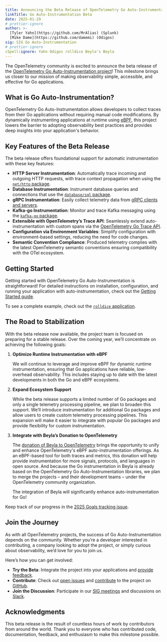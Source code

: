 ```yaml
---
title: Announcing the Beta Release of OpenTelemetry Go Auto-Instrumentation
linkTitle: Go Auto-Instrumentation Beta
date: 2025-01-29
# prettier-ignore
author: >-
  [Tyler Yahn](https://github.com/MrAlias) (Splunk)
  [Mike Dame](https://github.com/damemi) (Odigos)
sig: SIG Go Auto-Instrumentation
# prettier-ignore
cSpell:ignore: Yahn Odigos rolldice Beyla's Beyla
---
```


The OpenTelemetry community is excited to announce the beta release of the
[OpenTelemetry Go Auto-Instrumentation
project](https://github.com/open-telemetry/opentelemetry-go-instrumentation)!
This milestone brings us closer to our mission of making observability simple,
accessible, and effective for Go applications.

## What is Go Auto-Instrumentation?

OpenTelemetry Go Auto-Instrumentation allows developers to collect traces from
their Go applications without requiring manual code modifications. By
dynamically instrumenting applications at runtime using
[eBPF](https://ebpf.io/), this project lowers the barrier to adopting
observability best practices and provides deep insights into your application's
behavior.

## Key Features of the Beta Release

The beta release offers foundational support for automatic instrumentation with
these key features:

- **HTTP Server Instrumentation**: Automatically trace incoming and outgoing
  HTTP requests, with trace context propagation when using the
  [`net/http` package](https://pkg.go.dev/net/http).
- **Database Instrumentation**: Instrument database queries and connections that
  use the [`database/sql` package](https://pkg.go.dev/database/sql).
- **gRPC Instrumentation**: Easily collect telemetry data from
  [gRPC clients and servers](https://pkg.go.dev/google.golang.org/grpc).
- **Kafka-go Instrumentation**: Monitor and trace Kafka messaging using the
  [`kafka-go` package](https://pkg.go.dev/github.com/segmentio/kafka-go).
- **Extensible with OpenTelemetry’s Trace API**: Seamlessly extend
  auto-instrumentation with custom spans via the
  [OpenTelemetry Go Trace API](https://pkg.go.dev/go.opentelemetry.io/otel).
- **Configuration via Environment Variables**: Simplify configuration with
  environment-based settings, reducing the need for code changes.
- **Semantic Convention Compliance**: Produced telemetry complies with the
  latest OpenTelemetry semantic conventions ensuring compatibility with the OTel
  ecosystem.

## Getting Started

Getting started with OpenTelemetry Go Auto-Instrumentation is straightforward!
For detailed instructions on installation, configuration, and running your
application with auto-instrumentation, check out the
[Getting Started guide](https://github.com/open-telemetry/opentelemetry-go-instrumentation/blob/main/docs/getting-started.md).

To see a complete example, check out the
[`rolldice` application](https://github.com/open-telemetry/opentelemetry-go-instrumentation/tree/0ebb7f21116bfdd8e29c315efdbf359cd74bddac/examples/rolldice).

## The Road to Stabilization

With the beta release now available, the project team is focused on preparing
for a stable release. Over the coming year, we’ll concentrate on achieving the
following goals:

1. **Optimize Runtime Instrumentation with eBPF**

   We will continue to leverage and improve eBPF for dynamic runtime
   instrumentation, ensuring that Go applications have reliable, low-overhead
   observability. This includes staying up to date with the latest developments
   in both the Go and eBPF ecosystems.

2. **Expand Ecosystem Support**

   While the beta release supports a limited number of Go packages and only a
   single telemetry processing pipeline, we plan to broaden this support. We’ll
   introduce instrumentation for additional Go packages and allow users to
   create custom telemetry processing pipelines. This expansion will make it
   easier to integrate with popular Go packages and provide flexibility for
   custom instrumentation.

3. **Integrate with Beyla’s Donation to OpenTelemetry**

   The
   [donation of Beyla to OpenTelemetry](https://github.com/open-telemetry/community/issues/2406)
   brings the opportunity to unify and enhance OpenTelemetry's eBPF
   auto-instrumentation offerings. As an eBPF-based tool for both traces and
   metrics, this donation will help provide instrumentation for more signals,
   protocols, and languages in open source. And because the Go instrumentation
   in Beyla is already based on the OpenTelemetry Go Auto-Instrumentation
   libraries, we plan to merge the projects – and their development teams –
   under the OpenTelemetry community organization.

   The integration of Beyla will significantly enhance auto-instrumentation for
   Go!

Keep track of our progress in the
[2025 Goals tracking issue](https://github.com/open-telemetry/opentelemetry-go-instrumentation/issues/1659).

## Join the Journey

As with all OpenTelemetry projects, the success of Go Auto-Instrumentation
depends on the community. Whether you’re a developer interested in contributing,
a company looking to adopt the project, or simply curious about observability,
we’d love for you to join us.

Here’s how you can get involved:

- **Try the Beta**: Integrate the project into your applications and
  [provide feedback](https://github.com/open-telemetry/opentelemetry-go-instrumentation/discussions/1697).
- **Contribute**: Check out
  [open issues](https://github.com/open-telemetry/opentelemetry-go-instrumentation/issues)
  and
  [contribute](https://github.com/open-telemetry/opentelemetry-go-instrumentation/blob/0ebb7f21116bfdd8e29c315efdbf359cd74bddac/CONTRIBUTING.md)
  to the project on
  [GitHub](https://github.com/open-telemetry/opentelemetry-go-instrumentation).
- **Join the Discussion**: Participate in our
  [SIG meetings](https://groups.google.com/a/opentelemetry.io/g/calendar-go) and
  discussions on [Slack](https://cloud-native.slack.com/archives/C03S01YSAS0).

## Acknowledgments

This beta release is the result of countless hours of work by contributors from
around the world. Thank you to everyone who has contributed code, documentation,
feedback, and enthusiasm to make this milestone possible.

